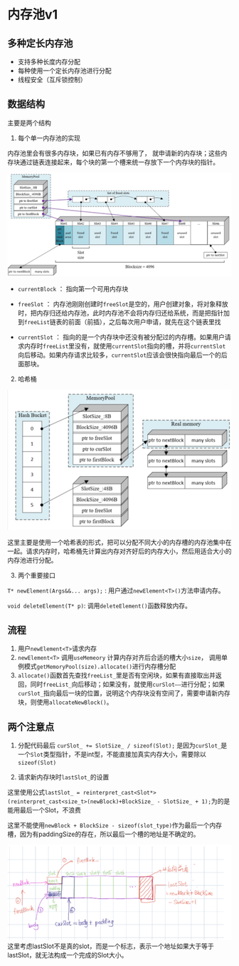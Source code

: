 # 内存池v1

## 多种定长内存池

- 支持多种长度内存分配
- 每种使用一个定长内存池进行分配
- 线程安全（互斥锁控制）


## 数据结构

主要是两个结构
1. 每个单一内存池的实现

内存池里会有很多内存块，如果已有内存不够用了， 就申请新的内存块；这些内存块通过链表连接起来，每个块的第一个槽来统一存放下一个内存块的指针。


![](./内存池1.png)

* `currentBlock` ： 指向第一个可用内存块

* `freeSlot` ： 内存池刚刚创建时`freeSlot`是空的，用户创建对象，将对象释放时，把内存归还给内存池，此时内存池不会将内存归还给系统，而是把指针加到`freeList`链表的前面（前插），之后每次用户申请，就先在这个链表里找

* `currentSlot` ： 指向的是一个内存块中还没有被分配过的内存槽。如果用户请求内存时`freeList`里没有，就使用`currentSlot`指向的槽，并将`currentSlot`向后移动。如果内存请求比较多，`currentSlot`应该会很快指向最后一个的后面那块。

2. 哈希桶

![](./内存池2.png)

这里主要是使用一个哈希表的形式，把可以分配不同大小的内存槽的内存池集中在一起。请求内存时，哈希桶先计算出内存对齐好后的内存大小，然后用适合大小的内存池进行分配。


3. 两个重要接口

`T* newElement(Args&&... args);` : 用户通过`newElement<T>()`方法申请内存。
  
`void deleteElement(T* p)`: 调用`deleteElement()`函数释放内存。

## 流程

1. 用户`newElement<T>`请求内存
2. `newElement<T>` 调用`useMemeory` 计算内存对齐后合适的槽大小`size`， 调用单例模式`getMemoryPool(size).allocate()`进行内存槽分配
3. `allocate()`函数首先查找`freeList_`里是否有空闲块，如果有直接取出并返回，同时`freeList_`向后移动；如果没有，就使用`curSlot——`进行分配；如果`curSlot_`指向最后一块的位置，说明这个内存块没有空间了，需要申请新内存块，则使用`allocateNewBlock()`。

## 两个注意点

1. 分配代码最后
`curSlot_ += SlotSize_ / sizeof(Slot);` 是因为`curSlot_`是一个`Slot`类型指针，不是int型，不能直接加真实内存大小，需要除以`sizeof(Slot)`

2. 请求新内存块时`lastSlot_`的设置

这里使用公式`lastSlot_ = reinterpret_cast<Slot*>(reinterpret_cast<size_t>(newBlock)+BlockSize_ - SlotSize_ + 1);`为的是能用最后一个Slot，不浪费

这里不能使用`newBlock + BlockSize - sizeof(slot_type)`作为最后一个内存槽，因为有paddingSize的存在，所以最后一个槽的地址是不确定的。

![](./3.png)
这里考虑lastSlot不是真的slot，而是一个标志，表示一个地址如果大于等于lastSlot，就无法构成一个完成的Slot大小。
